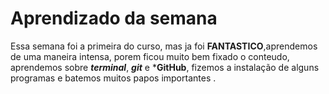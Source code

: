 # Aprendizado da semana

Essa semana foi a primeira do curso, mas ja foi **FANTASTICO**,aprendemos de uma maneira intensa, porem ficou muito bem fixado o conteudo, aprendemos sobre ***terminal***, ***git*** e ***GitHub**, fizemos a instalação de alguns programas e batemos muitos papos importantes .